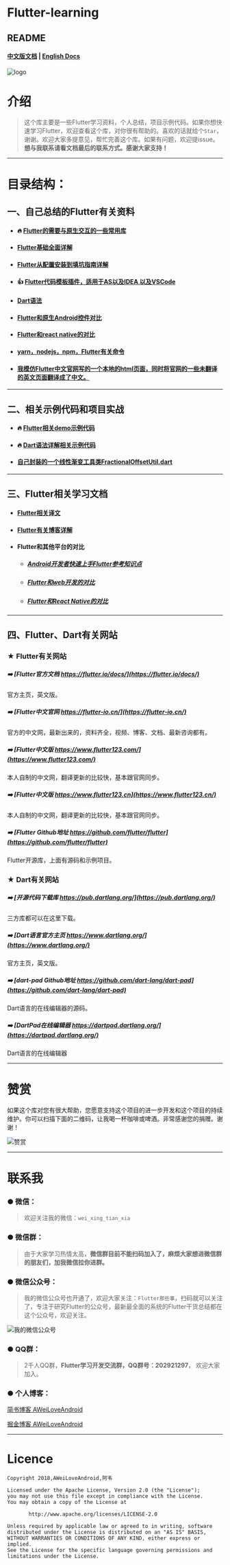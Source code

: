 # Flutter-learning

## README    

#### [中文版文档](https://github.com/AweiLoveAndroid/Flutter-learning/blob/master/README.md)   |   [English Docs](https://github.com/AweiLoveAndroid/Flutter-learning/blob/master/README-EN.md)

![logo](https://github.com/AweiLoveAndroid/Flutter-learning/blob/master/pics/logo.png?raw=true)


# 介绍

> 这个库主要是一些Flutter学习资料，个人总结，项目示例代码。如果你想快速学习Flutter，欢迎查看这个库，对你很有帮助的。喜欢的话就给个`Star`，谢谢。欢迎大家多提意见，帮忙完善这个库。如果有问题，欢迎提issue。**想与我联系请看文档最后的联系方式。感谢大家支持！**

----

# 目录结构：

## 一、自己总结的Flutter有关资料

* #### :fire:   [Flutter的需要与原生交互的一些常用库](https://github.com/AweiLoveAndroid/Flutter-learning/blob/master/readme/Flutter%E7%9A%84%E9%9C%80%E8%A6%81%E4%B8%8E%E5%8E%9F%E7%94%9F%E4%BA%A4%E4%BA%92%E7%9A%84%E4%B8%80%E4%BA%9B%E5%B8%B8%E7%94%A8%E5%BA%93.md)

* #### [Flutter基础全面详解](https://www.jianshu.com/p/2c9867e737a1)

* #### [Flutter从配置安装到填坑指南详解](https://github.com/AweiLoveAndroid/Flutter-learning/blob/master/readme/Flutter%E4%BB%8E%E9%85%8D%E7%BD%AE%E5%AE%89%E8%A3%85%E5%88%B0%E5%A1%AB%E5%9D%91%E6%8C%87%E5%8D%97%E8%AF%A6%E8%A7%A3.md)

* #### :+1: [Flutter代码模板插件，适用于AS以及IDEA 以及VSCode](https://github.com/AweiLoveAndroid/Flutter-learning/tree/master/code_plugins)

* #### [Dart语法](https://github.com/AweiLoveAndroid/Flutter-learning/blob/master/readme/Dart%E8%AF%AD%E6%B3%95.md)

* #### [Flutter和原生Android控件对比](https://github.com/AweiLoveAndroid/Flutter-learning/blob/master/readme/Flutter%E5%92%8C%E5%8E%9F%E7%94%9FAndroid%E6%8E%A7%E4%BB%B6%E5%AF%B9%E6%AF%94.md)

* #### [Flutter和react native的对比](https://github.com/AweiLoveAndroid/Flutter-learning/blob/master/readme/Flutter%E5%92%8Creact%20native%E7%9A%84%E5%AF%B9%E6%AF%94.md)

* #### [yarn，nodejs，npm，Flutter有关命令](https://github.com/AweiLoveAndroid/Flutter-learning/blob/master/readme/yarn%EF%BC%8Cnodejs%EF%BC%8Cnpm%EF%BC%8CFlutter%E6%9C%89%E5%85%B3%E5%91%BD%E4%BB%A4.md)

* #### [我模仿Flutter中文官网写的一个本地的html页面，同时将官网的一些**未翻译的英文**页面**翻译**成了中文。](https://github.com/AweiLoveAndroid/FlutterWebsiteCN_Mine)



----

## 二、相关示例代码和项目实战

* #### :fire:  [Flutter相关demo示例代码](https://github.com/AweiLoveAndroid/Flutter-learning/tree/master/projects/flutter-demo)


* #### :fire:  [Dart语法详解相关示例代码](https://github.com/AweiLoveAndroid/Flutter-learning/tree/master/projects/dart_demo/test)

* #### [自己封装的一个线性渐变工具类FractionalOffsetUtil.dart](https://github.com/AweiLoveAndroid/Flutter-learning/blob/master/projects/flutter-demo/util/FractionalOffsetUtil.dart)

----

## 三、Flutter相关学习文档

* #### [Flutter相关译文](https://github.com/AweiLoveAndroid/Flutter-learning/blob/master/flutter-learning-doc-resources/%E5%AE%98%E6%96%B9%E6%96%87%E6%A1%A3%E8%AF%91%E6%96%87/Android%E5%BC%80%E5%8F%91%E8%80%85%E5%8F%82%E8%80%83.md)

* #### [Flutter有关博客详解](https://github.com/AweiLoveAndroid/Flutter-learning/blob/master/flutter-learning-doc-resources/Flutter%E6%9C%89%E5%85%B3%E5%8D%9A%E5%AE%A2%E8%AE%B2%E8%A7%A3.md)

* #### Flutter和其他平台的对比

  * ##### [Android开发者快速上手Flutter参考知识点](https://github.com/AweiLoveAndroid/Flutter-learning/blob/master/flutter-learning-doc-resources/%E5%AE%98%E6%96%B9%E6%96%87%E6%A1%A3%E8%AF%91%E6%96%87/Android%E5%BC%80%E5%8F%91%E8%80%85%E5%8F%82%E8%80%83.md)
  
  * ##### [Flutter和web开发的对比]()
  
  * ##### [Flutter和React Native的对比]()

----

## 四、Flutter、Dart有关网站

###  ★   Flutter有关网站

##### :arrow_right: [Flutter官方文档 https://flutter.io/docs/](https://flutter.io/docs/)   
官方主页，英文版。

##### :arrow_right: [Flutter中文官网  https://flutter-io.cn/](https://flutter-io.cn/)  
官方的中文网，最新出来的，资料齐全，视频、博客、文档、最新咨询都有。

##### :arrow_right: [Flutter中文版 https://www.flutter123.com/](https://www.flutter123.com/) 
本人自制的中文网，翻译更新的比较快，基本跟官网同步。

##### :arrow_right: [Flutter中文版 https://www.flutter123.cn](https://www.flutter123.cn/) 
本人自制的中文网，翻译更新的比较快，基本跟官网同步。

##### :arrow_right: [Flutter Github地址 https://github.com/flutter/flutter](https://github.com/flutter/flutter)  
Flutter开源库，上面有源码和示例项目。

###  ★   Dart有关网站

##### :arrow_right: [开源代码下载库 https://pub.dartlang.org/](https://pub.dartlang.org/)    
三方库都可以在这里下载。

##### :arrow_right: [Dart语言官方主页 https://www.dartlang.org/](https://www.dartlang.org/)  
官方主页，英文版。

##### :arrow_right: [dart-pad Github地址 https://github.com/dart-lang/dart-pad](https://github.com/dart-lang/dart-pad)    
Dart语言的在线编辑器的源码。

##### :arrow_right: [DartPad在线编辑器 https://dartpad.dartlang.org/](https://dartpad.dartlang.org/)    
Dart语言的在线编辑器

----

# 赞赏

如果这个库对您有很大帮助，您愿意支持这个项目的进一步开发和这个项目的持续维护。你可以扫描下面的二维码，让我喝一杯咖啡或啤酒。非常感谢您的捐赠。谢谢！

![赞赏](https://github.com/AweiLoveAndroid/Flutter-learning/blob/master/pics/donation.png?raw=true)

----

# 联系我

###  ●  微信：

> 欢迎关注我的微信：`wei_xing_tian_xia`  

###  ●  微信群：

> 由于大家学习热情太高，**微信群目前不能扫码加入了，麻烦大家想进微信群的朋友们，加我微信拉你进群。**

###  ●  微信公众号：

> 我的微信公众号也开通了，欢迎大家关注：`Flutter那些事`，扫码就可以关注了，专注于研究Flutter的公众号，最新最全面的系统的Flutter干货总结都在这个公众号，欢迎关注。

![我的微信公众号](https://github.com/AweiLoveAndroid/Flutter-learning/blob/master/pics/%E5%85%AC%E4%BC%97%E5%8F%B7%E4%BA%8C%E7%BB%B4%E7%A0%81.jpg?raw=true)


###  ●  QQ群：

> 2千人QQ群，**Flutter学习开发交流群，QQ群号：202921297**， 欢迎大家加入。

### ●  个人博客：

[简书博客 AWeiLoveAndroid](https://www.jianshu.com/u/f408bdadacce)

[掘金博客 AWeiLoveAndroid](https://juejin.im/user/5a07c6c0f265da430a501017)

----

# Licence

```
Copyright 2018,AWeiLoveAndroid,阿韦

Licensed under the Apache License, Version 2.0 (the "License");
you may not use this file except in compliance with the License.
You may obtain a copy of the License at

       http://www.apache.org/licenses/LICENSE-2.0

Unless required by applicable law or agreed to in writing, software
distributed under the License is distributed on an "AS IS" BASIS,
WITHOUT WARRANTIES OR CONDITIONS OF ANY KIND, either express or implied.
See the License for the specific language governing permissions and
limitations under the License.
```
